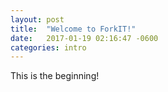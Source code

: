```yaml
---
layout: post
title:  "Welcome to ForkIT!"
date:   2017-01-19 02:16:47 -0600
categories: intro
---
```

This is the beginning!